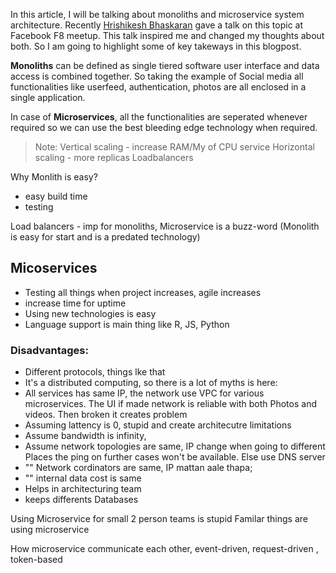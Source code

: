 In this article, I will be talking about monoliths and microservice system 
architecture. Recently [Hrishikesh Bhaskaran](https://twitter.com/_stultus) gave
a talk on this topic at Facebook F8 meetup. This talk inspired me and changed
my thoughts about both. So I am going to highlight some of key takeways in this
blogpost.

**Monoliths** can be defined as single tiered software user interface and data
access is combined together. So taking the example of Social media all
functionalities like userfeed, authentication, photos are all enclosed in a 
single application.

In case of **Microservices**, all the functionalities are seperated whenever 
required so we can use the best bleeding edge technology when required.

> Note: Vertical scaling - increase RAM/My of CPU service
        Horizontal scaling - more replicas
		Loadbalancers

Why Monlith is easy?
- easy build time
- testing

Load balancers - imp for monoliths, Microservice is a buzz-word
(Monolith is easy for start and is a predated technology)

## Micoservices

- Testing all things when project increases, agile increases
- increase time for uptime
- Using new technologies is easy
- Language support is main thing like R, JS, Python

### Disadvantages:
- Different protocols, things lke that
- It's a distributed computing, so there is a lot of myths is here:
- All services has same IP, the network use VPC for various microservices. The UI if made network is reliable with both Photos and videos. Then broken it creates problem
- Assuming lattency is 0, stupid and create architecutre limitations
- Assume bandwidth is infinity,
- Assume network topologies are same, IP change when going to different Places the ping on further cases won't be available. Else use DNS server
- "" Network cordinators are same, IP mattan aale thapa;
- "" internal data cost is same
- Helps in architecturing team
- keeps differents Databases

Using Microservice for small 2 person teams is stupid
Familar things are using microservice

How microservice communicate each other, event-driven, request-driven , token-based
